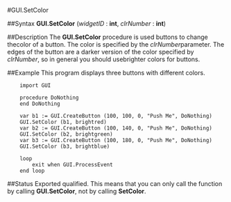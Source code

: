 
#GUI.SetColor

##Syntax
**GUI.SetColor** (*widgetID* : **int**, *clrNumber* : **int**)

##Description
The **GUI.SetColor** procedure is used buttons to change thecolor of a button.  The color is specified by the *clrNumber*parameter.  The edges of the button are a darker version of the color specified by *clrNumber*, so in general you should usebrighter colors for buttons.

##Example
This program displays three buttons with different colors.

        import GUI

        procedure DoNothing
        end DoNothing

        var b1 := GUI.CreateButton (100, 100, 0, "Push Me", DoNothing)
        GUI.SetColor (b1, brightred)
        var b2 := GUI.CreateButton (100, 140, 0, "Push Me", DoNothing)
        GUI.SetColor (b2, brightgreen)
        var b3 := GUI.CreateButton (100, 180, 0, "Push Me", DoNothing)
        GUI.SetColor (b3, brightblue)

        loop
            exit when GUI.ProcessEvent
        end loop
##Status
Exported qualified.
This means that you can only call the function by calling **GUI.SetColor**, not by calling **SetColor**.
